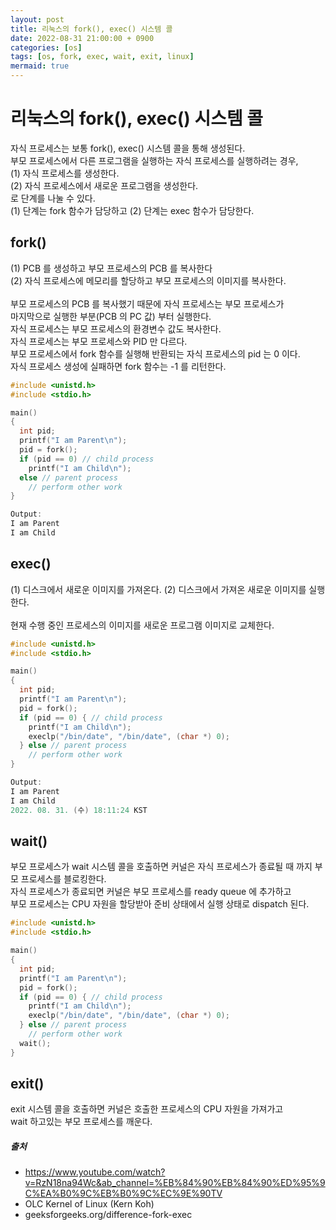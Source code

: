 ```yaml
---
layout: post
title: 리눅스의 fork(), exec() 시스템 콜
date: 2022-08-31 21:00:00 + 0900
categories: [os]
tags: [os, fork, exec, wait, exit, linux]
mermaid: true
---
```

# 리눅스의 fork(), exec() 시스템 콜
자식 프로세스는 보통 fork(), exec() 시스템 콜을 통해 생성된다.   
부모 프로세스에서 다른 프로그램을 실행하는 자식 프로세스를 실행하려는 경우,   
(1) 자식 프로세스를 생성한다.    
(2) 자식 프로세스에서 새로운 프로그램을 생성한다.    
로 단계를 나눌 수 있다.       
(1) 단계는 fork 함수가 담당하고 (2) 단계는 exec 함수가 담당한다.    

## fork()
(1) PCB 를 생성하고 부모 프로세스의 PCB 를 복사한다    
(2) 자식 프로세스에 메모리를 할당하고 부모 프로세스의 이미지를 복사한다.    
<br/>
부모 프로세스의 PCB 를 복사했기 때문에 자식 프로세스는 부모 프로세스가    
마지막으로 실행한 부분(PCB 의 PC 값) 부터 실행한다.    
자식 프로세스는 부모 프로세스의 환경변수 값도 복사한다.    
자식 프로세스는 부모 프로세스와 PID 만 다르다.
<br/>
부모 프로세스에서 fork 함수를 실행해 반환되는 자식 프로세스의 pid 는 0 이다.    
자식 프로세스 생성에 실패하면 fork 함수는 -1 를 리턴한다.  

```c
#include <unistd.h>
#include <stdio.h>

main() 
{
  int pid;
  printf("I am Parent\n");
  pid = fork();
  if (pid == 0) // child process
    printf("I am Child\n");
  else // parent process
    // perform other work 
}

Output:
I am Parent
I am Child
```

## exec()
(1) 디스크에서 새로운 이미지를 가져온다.
(2) 디스크에서 가져온 새로운 이미지를 실행한다.    
<br/>
현재 수행 중인 프로세스의 이미지를 새로운 프로그램 이미지로 교체한다.    

```c
#include <unistd.h>
#include <stdio.h>

main() 
{
  int pid;
  printf("I am Parent\n");
  pid = fork();
  if (pid == 0) { // child process
    printf("I am Child\n");
    execlp("/bin/date", "/bin/date", (char *) 0);
  } else // parent process
    // perform other work
}

Output:
I am Parent
I am Child
2022. 08. 31. (수) 18:11:24 KST
```

## wait()
부모 프로세스가 wait 시스템 콜을 호출하면 커널은 자식 프로세스가 종료될 때 까지 부모 프로세스를 블로킹한다.     
자식 프로세스가 종료되면 커널은 부모 프로세스를 ready queue 에 추가하고     
부모 프로세스는 CPU 자원을 할당받아 준비 상태에서 실행 상태로 dispatch 된다.    

```c
#include <unistd.h>
#include <stdio.h>

main() 
{
  int pid;
  printf("I am Parent\n");
  pid = fork();
  if (pid == 0) { // child process
    printf("I am Child\n");
    execlp("/bin/date", "/bin/date", (char *) 0);
  } else // parent process
    // perform other work
  wait();  
}
```

## exit()
exit 시스템 콜을 호출하면 커널은 호출한 프로세스의 CPU 자원을 가져가고     
wait 하고있는 부모 프로세스를 깨운다.    
 
##### 출처
- https://www.youtube.com/watch?v=RzN18na94Wc&ab_channel=%EB%84%90%EB%84%90%ED%95%9C%EA%B0%9C%EB%B0%9C%EC%9E%90TV
- OLC Kernel of Linux (Kern Koh)
- geeksforgeeks.org/difference-fork-exec
